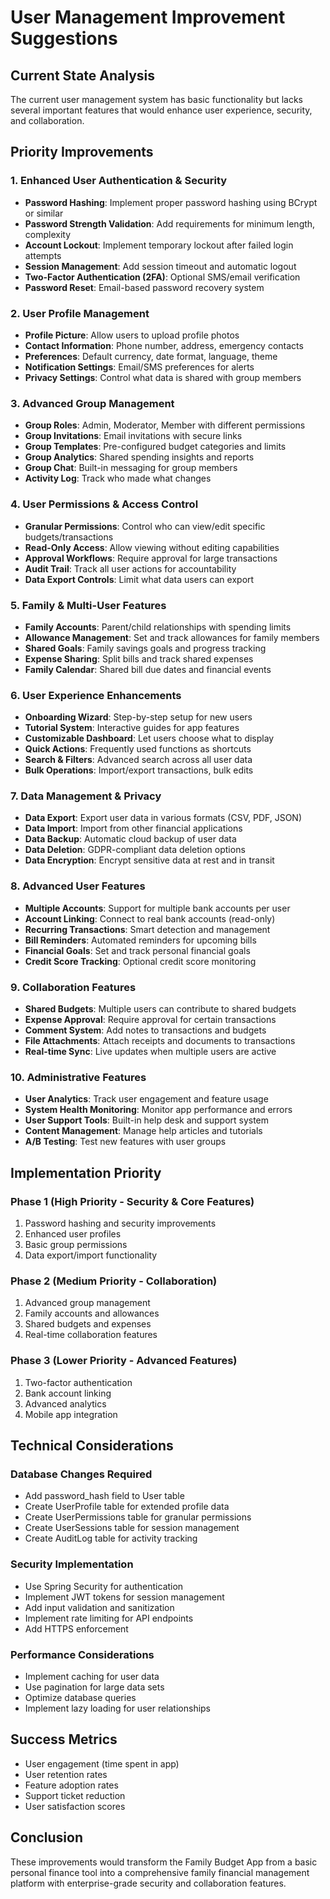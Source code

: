 # User Management Improvement Suggestions

## Current State Analysis
The current user management system has basic functionality but lacks several important features that would enhance user experience, security, and collaboration.

## Priority Improvements

### 1. **Enhanced User Authentication & Security**
- **Password Hashing**: Implement proper password hashing using BCrypt or similar
- **Password Strength Validation**: Add requirements for minimum length, complexity
- **Account Lockout**: Implement temporary lockout after failed login attempts
- **Session Management**: Add session timeout and automatic logout
- **Two-Factor Authentication (2FA)**: Optional SMS/email verification
- **Password Reset**: Email-based password recovery system

### 2. **User Profile Management**
- **Profile Picture**: Allow users to upload profile photos
- **Contact Information**: Phone number, address, emergency contacts
- **Preferences**: Default currency, date format, language, theme
- **Notification Settings**: Email/SMS preferences for alerts
- **Privacy Settings**: Control what data is shared with group members

### 3. **Advanced Group Management**
- **Group Roles**: Admin, Moderator, Member with different permissions
- **Group Invitations**: Email invitations with secure links
- **Group Templates**: Pre-configured budget categories and limits
- **Group Analytics**: Shared spending insights and reports
- **Group Chat**: Built-in messaging for group members
- **Activity Log**: Track who made what changes

### 4. **User Permissions & Access Control**
- **Granular Permissions**: Control who can view/edit specific budgets/transactions
- **Read-Only Access**: Allow viewing without editing capabilities
- **Approval Workflows**: Require approval for large transactions
- **Audit Trail**: Track all user actions for accountability
- **Data Export Controls**: Limit what data users can export

### 5. **Family & Multi-User Features**
- **Family Accounts**: Parent/child relationships with spending limits
- **Allowance Management**: Set and track allowances for family members
- **Shared Goals**: Family savings goals and progress tracking
- **Expense Sharing**: Split bills and track shared expenses
- **Family Calendar**: Shared bill due dates and financial events

### 6. **User Experience Enhancements**
- **Onboarding Wizard**: Step-by-step setup for new users
- **Tutorial System**: Interactive guides for app features
- **Customizable Dashboard**: Let users choose what to display
- **Quick Actions**: Frequently used functions as shortcuts
- **Search & Filters**: Advanced search across all user data
- **Bulk Operations**: Import/export transactions, bulk edits

### 7. **Data Management & Privacy**
- **Data Export**: Export user data in various formats (CSV, PDF, JSON)
- **Data Import**: Import from other financial applications
- **Data Backup**: Automatic cloud backup of user data
- **Data Deletion**: GDPR-compliant data deletion options
- **Data Encryption**: Encrypt sensitive data at rest and in transit

### 8. **Advanced User Features**
- **Multiple Accounts**: Support for multiple bank accounts per user
- **Account Linking**: Connect to real bank accounts (read-only)
- **Recurring Transactions**: Smart detection and management
- **Bill Reminders**: Automated reminders for upcoming bills
- **Financial Goals**: Set and track personal financial goals
- **Credit Score Tracking**: Optional credit score monitoring

### 9. **Collaboration Features**
- **Shared Budgets**: Multiple users can contribute to shared budgets
- **Expense Approval**: Require approval for certain transactions
- **Comment System**: Add notes to transactions and budgets
- **File Attachments**: Attach receipts and documents to transactions
- **Real-time Sync**: Live updates when multiple users are active

### 10. **Administrative Features**
- **User Analytics**: Track user engagement and feature usage
- **System Health Monitoring**: Monitor app performance and errors
- **User Support Tools**: Built-in help desk and support system
- **Content Management**: Manage help articles and tutorials
- **A/B Testing**: Test new features with user groups

## Implementation Priority

### Phase 1 (High Priority - Security & Core Features)
1. Password hashing and security improvements
2. Enhanced user profiles
3. Basic group permissions
4. Data export/import functionality

### Phase 2 (Medium Priority - Collaboration)
1. Advanced group management
2. Family accounts and allowances
3. Shared budgets and expenses
4. Real-time collaboration features

### Phase 3 (Lower Priority - Advanced Features)
1. Two-factor authentication
2. Bank account linking
3. Advanced analytics
4. Mobile app integration

## Technical Considerations

### Database Changes Required
- Add password_hash field to User table
- Create UserProfile table for extended profile data
- Create UserPermissions table for granular permissions
- Create UserSessions table for session management
- Create AuditLog table for activity tracking

### Security Implementation
- Use Spring Security for authentication
- Implement JWT tokens for session management
- Add input validation and sanitization
- Implement rate limiting for API endpoints
- Add HTTPS enforcement

### Performance Considerations
- Implement caching for user data
- Use pagination for large data sets
- Optimize database queries
- Implement lazy loading for user relationships

## Success Metrics
- User engagement (time spent in app)
- User retention rates
- Feature adoption rates
- Support ticket reduction
- User satisfaction scores

## Conclusion
These improvements would transform the Family Budget App from a basic personal finance tool into a comprehensive family financial management platform with enterprise-grade security and collaboration features. 
